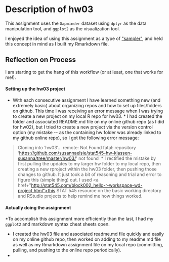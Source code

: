
# Description of hw03

This assignment uses the ```Gapminder``` dataset using ```dplyr``` as the data manipulation tool, and ```ggplot2``` as the visualization tool. 

I enjoyed the idea of using this assignment as a type of <a href="https://en.wikipedia.org/wiki/Sampler_(needlework)">"sampler"</a>, and held this concept in mind as I built my Rmarkdown file.


## Reflection on Process

I am starting to get the hang of this workflow (or at least, one that works for me!).

#### Setting up the hw03 project

* With each consecutive assignment I have learned something new (and extremely basic) about organizing repos and how to set up files/folders on github. This time I was receiving an error message when I was trying to create a new project on my local R repo for hw03.   * I had created the folder and associated README.md file on my online github repo (as I did for hw02), but I tried to create a new project via the version control option (my mistake -- as the containing hw folder was already linked to my github online repo), so I got the following error message:
>Cloning into ‘hw03’...
>remote: Not Found
>fatal: repository ‘https://github.com/susannaelsie/stat545-hw-klassen-susanna/tree/master/hw03/' not found
  * I rectified the mistake by first pulling the updates to my larger hw folder to my local repo, then creating a new rproject within the hw03 folder, then pushing those changes to github. It just took a bit of reasoning and trial and error to figure this (simple thing) out. I used <a href+"http://stat545.com/block002_hello-r-workspace-wd-project.html">this STAT 545 resource on the basic working directory and RStudio projects</a> to help remind me how things worked.


#### Actually doing the assignment

*To accomplish this assignment more efficiently than the last, I had my ```ggplot2``` and markdown syntax cheat sheets open. 
* I created the hw03 file and associated readme.md file quickly and easily on my online github repo, then worked on adding to my readme.md file as well as my Rmarkdown assignment file on my local repo (committing, pulling, and pushing to the online repo periodically).
* 
